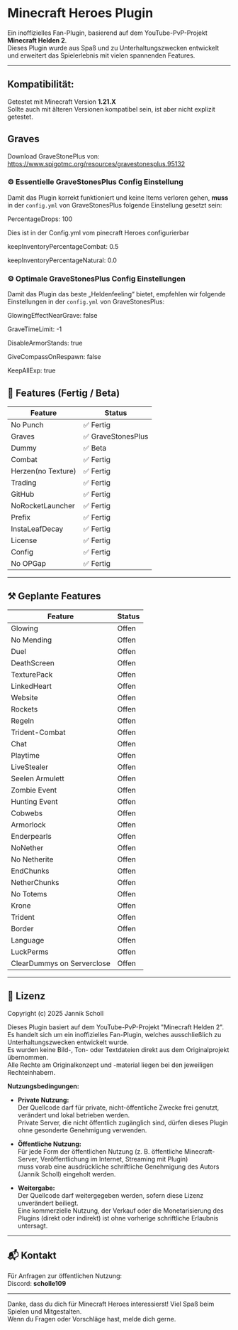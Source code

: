# Minecraft Heroes Plugin

Ein inoffizielles Fan-Plugin, basierend auf dem YouTube-PvP-Projekt **Minecraft Helden 2**.  
Dieses Plugin wurde aus Spaß und zu Unterhaltungszwecken entwickelt und erweitert das Spielerlebnis mit vielen spannenden Features.

---

## Kompatibilität:  
Getestet mit Minecraft Version **1.21.X**  
Sollte auch mit älteren Versionen kompatibel sein, ist aber nicht explizit getestet.

## Graves

Download GraveStonePlus von: https://www.spigotmc.org/resources/gravestonesplus.95132

### ⚙️ Essentielle GraveStonesPlus Config Einstellung

Damit das Plugin korrekt funktioniert und keine Items verloren gehen, **muss** in der `config.yml` von GraveStonesPlus folgende Einstellung gesetzt sein:

PercentageDrops: 100

Dies ist in der Config.yml vom pinecraft Heroes configurierbar

keepInventoryPercentageCombat: 0.5

keepInventoryPercentageNatural: 0.0

### ⚙️ Optimale GraveStonesPlus Config Einstellungen
Damit das Plugin das beste „Heldenfeeling“ bietet, empfehlen wir folgende Einstellungen in der `config.yml` von GraveStonesPlus:

GlowingEffectNearGrave: false

GraveTimeLimit: -1

DisableArmorStands: true

GiveCompassOnRespawn: false

KeepAllExp: true

## 🚀 Features (Fertig / Beta)

| Feature            | Status            |
|--------------------|-------------------|
| No Punch           | ✅ Fertig          |
| Graves             | ✅ GraveStonesPlus |
| Dummy              | ✅ Beta            |
| Combat             | ✅ Fertig          |
| Herzen(no Texture) | ✅ Fertig          |
| Trading            | ✅ Fertig          |
| GitHub             | ✅ Fertig          |
| NoRocketLauncher   | ✅ Fertig          |
| Prefix             | ✅ Fertig          |
| InstaLeafDecay     | ✅ Fertig          |
| License            | ✅ Fertig          |
| Config             | ✅ Fertig          |
| No OPGap           | ✅ Fertig          |

---

## ⚒️ Geplante Features

| Feature                    | Status   |
|----------------------------|----------|
| Glowing                    | Offen    |
| No Mending                 | Offen    |
| Duel                       | Offen    |
| DeathScreen                | Offen    |
| TexturePack                | Offen    |
| LinkedHeart                | Offen    |
| Website                    | Offen    |
| Rockets                    | Offen    |
| Regeln                     | Offen    |
| Trident-Combat             | Offen    |
| Chat                       | Offen    |
| Playtime                   | Offen    |
| LiveStealer                | Offen    |
| Seelen Armulett            | Offen    |
| Zombie Event               | Offen    |
| Hunting Event              | Offen    |
| Cobwebs                    | Offen    |
| Armorlock                  | Offen    |
| Enderpearls                | Offen    |
| NoNether                   | Offen    |
| No Netherite               | Offen    |
| EndChunks                  | Offen    |
| NetherChunks               | Offen    |
| No Totems                  | Offen    |
| Krone                      | Offen    |
| Trident                    | Offen    |
| Border                     | Offen    |
| Language                   | Offen    |
| LuckPerms                  | Offen    |
| ClearDummys on Serverclose | Offen    |

---

## 📜 Lizenz

Copyright (c) 2025 Jannik Scholl

Dieses Plugin basiert auf dem YouTube-PvP-Projekt "Minecraft Helden 2".  
Es handelt sich um ein inoffizielles Fan-Plugin, welches ausschließlich zu Unterhaltungszwecken entwickelt wurde.  
Es wurden keine Bild-, Ton- oder Textdateien direkt aus dem Originalprojekt übernommen.  
Alle Rechte am Originalkonzept und -material liegen bei den jeweiligen Rechteinhabern.

**Nutzungsbedingungen:**

- **Private Nutzung:**  
  Der Quellcode darf für private, nicht-öffentliche Zwecke frei genutzt, verändert und lokal betrieben werden.  
  Private Server, die nicht öffentlich zugänglich sind, dürfen dieses Plugin ohne gesonderte Genehmigung verwenden.

- **Öffentliche Nutzung:**  
  Für jede Form der öffentlichen Nutzung (z. B. öffentliche Minecraft-Server, Veröffentlichung im Internet, Streaming mit Plugin)  
  muss vorab eine ausdrückliche schriftliche Genehmigung des Autors (Jannik Scholl) eingeholt werden.

- **Weitergabe:**  
  Der Quellcode darf weitergegeben werden, sofern diese Lizenz unverändert beiliegt.  
  Eine kommerzielle Nutzung, der Verkauf oder die Monetarisierung des Plugins (direkt oder indirekt) ist ohne vorherige schriftliche Erlaubnis untersagt.

---

## 📬 Kontakt

Für Anfragen zur öffentlichen Nutzung:  
Discord: **scholle109**

---

Danke, dass du dich für Minecraft Heroes interessierst! Viel Spaß beim Spielen und Mitgestalten.  
Wenn du Fragen oder Vorschläge hast, melde dich gerne.

